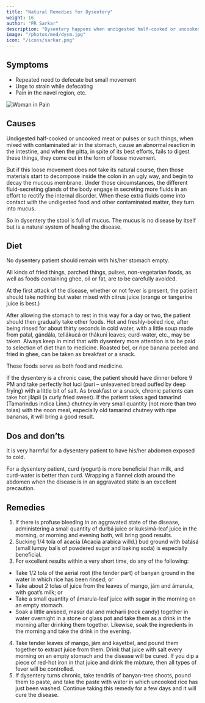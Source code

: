 ```yaml
---
title: "Natural Remedies for Dysentery"
weight: 16
author: "PR Sarkar"
description: "Dysentery happens when undigested half-cooked or uncooked food fails to get digested and come out as loose movement"
image: "/photos/med/dysm.jpg"
icon: "/icons/sarkar.png"
---
```




## Symptoms

- Repeated need to defecate but small movement
- Urge to strain while defecating
- Pain in the navel region, etc.

![Woman in Pain](/photos/med/dys.jpg)

## Causes

Undigested half-cooked or uncooked meat or pulses or such things, when mixed with contaminated air in the stomach, cause an abnormal reaction in the intestine, and when the pitta, in spite of its best efforts, fails to digest these things, they come out in the form of loose movement. 

But if this loose movement does not take its natural course, then those materials start to decompose inside the colon in an ugly way, and begin to decay the mucous membrane. Under those circumstances, the different fluid-secreting glands of the body engage in secreting more fluids in an effort to rectify the internal disorder. When these extra fluids come into contact with the undigested food and other contaminated matter, they turn into mucus. 

So in dysentery the stool is full of mucus. The mucus is no disease by itself but is a natural system of healing the disease.

<!-- Morning – Utkśepa Mudrá, Padahastásana, Agnisára Mudrá, Ud́d́ayana Mudrá and Ágneyii Práńáyáma.
Evening – Same. -->

## Diet

No dysentery patient should remain with his/her stomach empty.

All kinds of fried things, parched things, pulses, non-vegetarian foods, as well as foods containing ghee, oil or fat, are to be carefully avoided.

At the first attack of the disease, whether or not fever is present, the patient should take nothing but water mixed with citrus juice (orange or tangerine juice is best.)

After allowing the stomach to rest in this way for a day or two, the patient should then gradually take other foods. Hot and freshly-boiled rice, after being rinsed for about thirty seconds in cold water, with a little soup made from pat́al, gándála, tellákucá or thákuni leaves; curd-water, etc., may be taken. Always keep in mind that with dysentery more attention is to be paid to selection of diet than to medicine. Roasted bel, or ripe banana peeled and fried in ghee, can be taken as breakfast or a snack. 

These foods serve as both food and medicine.

If the dysentery is a chronic case, the patient should have dinner before 9 PM and take perfectly hot luci (puri – unleavened bread puffed by deep frying) with a little bit of salt. As breakfast or a snack, chronic patients can take hot jilápii (a curly fried sweet). If the patient takes aged tamarind (Tamarindus indica Linn.) chutney in very small quantity (not more than two tolas) with the noon meal, especially old tamarind chutney with ripe bananas, it will bring a good result.

## Dos and don’ts

It is very harmful for a dysentery patient to have his/her abdomen exposed to cold.

For a dysentery patient, curd (yogurt) is more beneficial than milk, and curd-water is better than curd.
Wrapping a flannel cloth around the abdomen when the disease is in an aggravated state is an excellent precaution.


## Remedies

1. If there is profuse bleeding in an aggravated state of the disease, administering a small quantity of durbá juice or kuksimá-leaf juice in the morning, or morning and evening both, will bring good results.
2. Sucking 1/4 tola of acacia (Acacia arabica willd.) bud ground with bat́ásá (small lumpy balls of powdered sugar and baking soda) is especially beneficial.
3. For excellent results within a very short time, do any of the following:
  - Take 1/2 tola of the aerial root (the tender part) of banyan ground in the water in which rice has been rinsed; or
  - Take about 2 tolas of juice from the leaves of mango, jám and ámarula, with goat’s milk; or
  - Take a small quantity of ámarula-leaf juice with sugar in the morning on an empty stomach.
  - Soak a little aniseed, masúr dal and micharii (rock candy) together in water overnight in a stone or glass pot and take them as a drink in the morning after drinking them together. Likewise, soak the ingredients in the morning and take the drink in the evening.
4. Take tender leaves of mango, jám and kayetbel, and pound them together to extract juice from them. Drink that juice with salt every morning on an empty stomach and the disease will be cured. If you dip a piece of red-hot iron in that juice and drink the mixture, then all types of fever will be controlled.
5. If dysentery turns chronic, take tendrils of banyan-tree shoots, pound them to paste, and take the paste with water in which uncooked rice has just been washed. Continue taking this remedy for a few days and it will cure the disease.